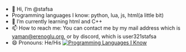 - 👋 Hi, I’m @stafsa
- Programming languages I know: python, lua, js, html(a little bit)
- 🌱 I’m currently learning html and C++
- 📫 How to reach me: You can contact me by my mail address which is yaman@erenoglu.org, or by discord, which is user321stafsa
- 😄 Pronouns: He/His
[![Programming Languages I Know](https://skillicons.dev/icons?i=js,html,C,lua,python)](https://skillicons.dev)

<!---
stafsa/stafsa is a ✨ special ✨ repository because its `README.md` (this file) appears on your GitHub profile.
You can click the Preview link to take a look at your changes.
--->
